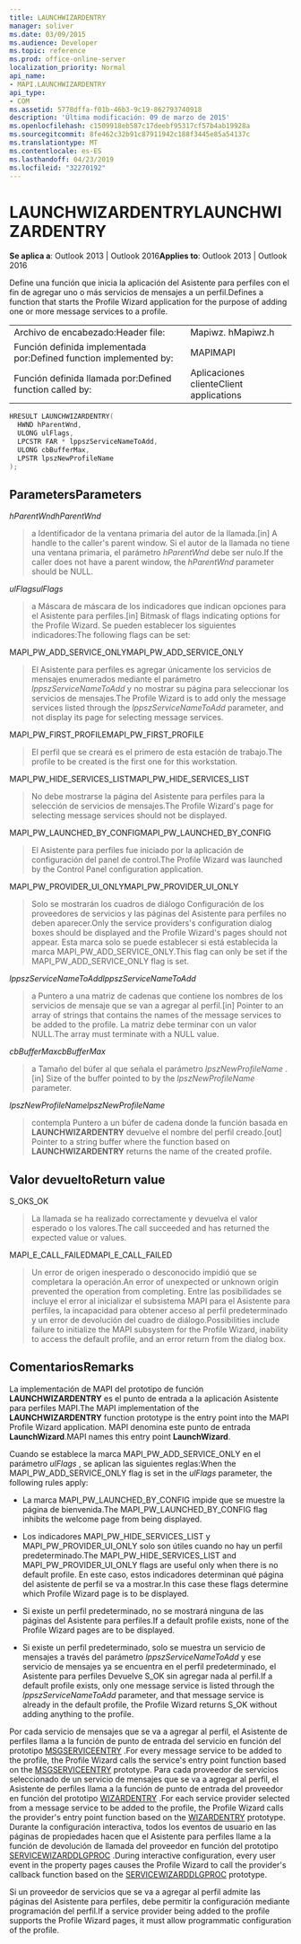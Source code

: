 ```yaml
---
title: LAUNCHWIZARDENTRY
manager: soliver
ms.date: 03/09/2015
ms.audience: Developer
ms.topic: reference
ms.prod: office-online-server
localization_priority: Normal
api_name:
- MAPI.LAUNCHWIZARDENTRY
api_type:
- COM
ms.assetid: 5778dffa-f01b-46b3-9c19-862793740918
description: 'Última modificación: 09 de marzo de 2015'
ms.openlocfilehash: c1509918eb587c17deebf95317cf57b4ab19928a
ms.sourcegitcommit: 8fe462c32b91c87911942c188f3445e85a54137c
ms.translationtype: MT
ms.contentlocale: es-ES
ms.lasthandoff: 04/23/2019
ms.locfileid: "32270192"
---
```

# <a name="launchwizardentry"></a><span data-ttu-id="4bff7-103">LAUNCHWIZARDENTRY</span><span class="sxs-lookup"><span data-stu-id="4bff7-103">LAUNCHWIZARDENTRY</span></span>

  
  
<span data-ttu-id="4bff7-104">**Se aplica a**: Outlook 2013 | Outlook 2016</span><span class="sxs-lookup"><span data-stu-id="4bff7-104">**Applies to**: Outlook 2013 | Outlook 2016</span></span> 
  
<span data-ttu-id="4bff7-105">Define una función que inicia la aplicación del Asistente para perfiles con el fin de agregar uno o más servicios de mensajes a un perfil.</span><span class="sxs-lookup"><span data-stu-id="4bff7-105">Defines a function that starts the Profile Wizard application for the purpose of adding one or more message services to a profile.</span></span> 
  
|||
|:-----|:-----|
|<span data-ttu-id="4bff7-106">Archivo de encabezado:</span><span class="sxs-lookup"><span data-stu-id="4bff7-106">Header file:</span></span>  <br/> |<span data-ttu-id="4bff7-107">Mapiwz. h</span><span class="sxs-lookup"><span data-stu-id="4bff7-107">Mapiwz.h</span></span>  <br/> |
|<span data-ttu-id="4bff7-108">Función definida implementada por:</span><span class="sxs-lookup"><span data-stu-id="4bff7-108">Defined function implemented by:</span></span>  <br/> |<span data-ttu-id="4bff7-109">MAPI</span><span class="sxs-lookup"><span data-stu-id="4bff7-109">MAPI</span></span>  <br/> |
|<span data-ttu-id="4bff7-110">Función definida llamada por:</span><span class="sxs-lookup"><span data-stu-id="4bff7-110">Defined function called by:</span></span>  <br/> |<span data-ttu-id="4bff7-111">Aplicaciones cliente</span><span class="sxs-lookup"><span data-stu-id="4bff7-111">Client applications</span></span>  <br/> |
   
```cpp
HRESULT LAUNCHWIZARDENTRY(
  HWND hParentWnd,
  ULONG ulFlags,
  LPCSTR FAR * lppszServiceNameToAdd,
  ULONG cbBufferMax,
  LPSTR lpszNewProfileName
);
```

## <a name="parameters"></a><span data-ttu-id="4bff7-112">Parameters</span><span class="sxs-lookup"><span data-stu-id="4bff7-112">Parameters</span></span>

 <span data-ttu-id="4bff7-113">_hParentWnd_</span><span class="sxs-lookup"><span data-stu-id="4bff7-113">_hParentWnd_</span></span>
  
> <span data-ttu-id="4bff7-114">a Identificador de la ventana primaria del autor de la llamada.</span><span class="sxs-lookup"><span data-stu-id="4bff7-114">[in] A handle to the caller's parent window.</span></span> <span data-ttu-id="4bff7-115">Si el autor de la llamada no tiene una ventana primaria, el parámetro _hParentWnd_ debe ser nulo.</span><span class="sxs-lookup"><span data-stu-id="4bff7-115">If the caller does not have a parent window, the  _hParentWnd_ parameter should be NULL.</span></span> 
    
 <span data-ttu-id="4bff7-116">_ulFlags_</span><span class="sxs-lookup"><span data-stu-id="4bff7-116">_ulFlags_</span></span>
  
> <span data-ttu-id="4bff7-117">a Máscara de máscara de los indicadores que indican opciones para el Asistente para perfiles.</span><span class="sxs-lookup"><span data-stu-id="4bff7-117">[in] Bitmask of flags indicating options for the Profile Wizard.</span></span> <span data-ttu-id="4bff7-118">Se pueden establecer los siguientes indicadores:</span><span class="sxs-lookup"><span data-stu-id="4bff7-118">The following flags can be set:</span></span>
    
<span data-ttu-id="4bff7-119">MAPI_PW_ADD_SERVICE_ONLY</span><span class="sxs-lookup"><span data-stu-id="4bff7-119">MAPI_PW_ADD_SERVICE_ONLY</span></span> 
  
> <span data-ttu-id="4bff7-120">El Asistente para perfiles es agregar únicamente los servicios de mensajes enumerados mediante el parámetro _lppszServiceNameToAdd_ y no mostrar su página para seleccionar los servicios de mensajes.</span><span class="sxs-lookup"><span data-stu-id="4bff7-120">The Profile Wizard is to add only the message services listed through the  _lppszServiceNameToAdd_ parameter, and not display its page for selecting message services.</span></span> 
    
<span data-ttu-id="4bff7-121">MAPI_PW_FIRST_PROFILE</span><span class="sxs-lookup"><span data-stu-id="4bff7-121">MAPI_PW_FIRST_PROFILE</span></span> 
  
> <span data-ttu-id="4bff7-122">El perfil que se creará es el primero de esta estación de trabajo.</span><span class="sxs-lookup"><span data-stu-id="4bff7-122">The profile to be created is the first one for this workstation.</span></span> 
    
<span data-ttu-id="4bff7-123">MAPI_PW_HIDE_SERVICES_LIST</span><span class="sxs-lookup"><span data-stu-id="4bff7-123">MAPI_PW_HIDE_SERVICES_LIST</span></span> 
  
> <span data-ttu-id="4bff7-124">No debe mostrarse la página del Asistente para perfiles para la selección de servicios de mensajes.</span><span class="sxs-lookup"><span data-stu-id="4bff7-124">The Profile Wizard's page for selecting message services should not be displayed.</span></span> 
    
<span data-ttu-id="4bff7-125">MAPI_PW_LAUNCHED_BY_CONFIG</span><span class="sxs-lookup"><span data-stu-id="4bff7-125">MAPI_PW_LAUNCHED_BY_CONFIG</span></span> 
  
> <span data-ttu-id="4bff7-126">El Asistente para perfiles fue iniciado por la aplicación de configuración del panel de control.</span><span class="sxs-lookup"><span data-stu-id="4bff7-126">The Profile Wizard was launched by the Control Panel configuration application.</span></span> 
    
<span data-ttu-id="4bff7-127">MAPI_PW_PROVIDER_UI_ONLY</span><span class="sxs-lookup"><span data-stu-id="4bff7-127">MAPI_PW_PROVIDER_UI_ONLY</span></span> 
  
> <span data-ttu-id="4bff7-128">Solo se mostrarán los cuadros de diálogo Configuración de los proveedores de servicios y las páginas del Asistente para perfiles no deben aparecer.</span><span class="sxs-lookup"><span data-stu-id="4bff7-128">Only the service providers's configuration dialog boxes should be displayed and the Profile Wizard's pages should not appear.</span></span> <span data-ttu-id="4bff7-129">Esta marca solo se puede establecer si está establecida la marca MAPI_PW_ADD_SERVICE_ONLY.</span><span class="sxs-lookup"><span data-stu-id="4bff7-129">This flag can only be set if the MAPI_PW_ADD_SERVICE_ONLY flag is set.</span></span> 
    
 <span data-ttu-id="4bff7-130">_lppszServiceNameToAdd_</span><span class="sxs-lookup"><span data-stu-id="4bff7-130">_lppszServiceNameToAdd_</span></span>
  
> <span data-ttu-id="4bff7-131">a Puntero a una matriz de cadenas que contiene los nombres de los servicios de mensaje que se van a agregar al perfil.</span><span class="sxs-lookup"><span data-stu-id="4bff7-131">[in] Pointer to an array of strings that contains the names of the message services to be added to the profile.</span></span> <span data-ttu-id="4bff7-132">La matriz debe terminar con un valor NULL.</span><span class="sxs-lookup"><span data-stu-id="4bff7-132">The array must terminate with a NULL value.</span></span> 
    
 <span data-ttu-id="4bff7-133">_cbBufferMax_</span><span class="sxs-lookup"><span data-stu-id="4bff7-133">_cbBufferMax_</span></span>
  
> <span data-ttu-id="4bff7-134">a Tamaño del búfer al que señala el parámetro _lpszNewProfileName_ .</span><span class="sxs-lookup"><span data-stu-id="4bff7-134">[in] Size of the buffer pointed to by the  _lpszNewProfileName_ parameter.</span></span> 
    
 <span data-ttu-id="4bff7-135">_lpszNewProfileName_</span><span class="sxs-lookup"><span data-stu-id="4bff7-135">_lpszNewProfileName_</span></span>
  
> <span data-ttu-id="4bff7-136">contempla Puntero a un búfer de cadena donde la función basada en **LAUNCHWIZARDENTRY** devuelve el nombre del perfil creado.</span><span class="sxs-lookup"><span data-stu-id="4bff7-136">[out] Pointer to a string buffer where the function based on **LAUNCHWIZARDENTRY** returns the name of the created profile.</span></span> 
    
## <a name="return-value"></a><span data-ttu-id="4bff7-137">Valor devuelto</span><span class="sxs-lookup"><span data-stu-id="4bff7-137">Return value</span></span>

<span data-ttu-id="4bff7-138">S_OK</span><span class="sxs-lookup"><span data-stu-id="4bff7-138">S_OK</span></span> 
  
> <span data-ttu-id="4bff7-139">La llamada se ha realizado correctamente y devuelva el valor esperado o los valores.</span><span class="sxs-lookup"><span data-stu-id="4bff7-139">The call succeeded and has returned the expected value or values.</span></span> 
    
<span data-ttu-id="4bff7-140">MAPI_E_CALL_FAILED</span><span class="sxs-lookup"><span data-stu-id="4bff7-140">MAPI_E_CALL_FAILED</span></span> 
  
> <span data-ttu-id="4bff7-141">Un error de origen inesperado o desconocido impidió que se completara la operación.</span><span class="sxs-lookup"><span data-stu-id="4bff7-141">An error of unexpected or unknown origin prevented the operation from completing.</span></span> <span data-ttu-id="4bff7-142">Entre las posibilidades se incluye el error al inicializar el subsistema MAPI para el Asistente para perfiles, la incapacidad para obtener acceso al perfil predeterminado y un error de devolución del cuadro de diálogo.</span><span class="sxs-lookup"><span data-stu-id="4bff7-142">Possibilities include failure to initialize the MAPI subsystem for the Profile Wizard, inability to access the default profile, and an error return from the dialog box.</span></span>
    
## <a name="remarks"></a><span data-ttu-id="4bff7-143">Comentarios</span><span class="sxs-lookup"><span data-stu-id="4bff7-143">Remarks</span></span>

<span data-ttu-id="4bff7-144">La implementación de MAPI del prototipo de función **LAUNCHWIZARDENTRY** es el punto de entrada a la aplicación Asistente para perfiles MAPI.</span><span class="sxs-lookup"><span data-stu-id="4bff7-144">The MAPI implementation of the **LAUNCHWIZARDENTRY** function prototype is the entry point into the MAPI Profile Wizard application.</span></span> <span data-ttu-id="4bff7-145">MAPI denomina este punto de entrada **LaunchWizard**.</span><span class="sxs-lookup"><span data-stu-id="4bff7-145">MAPI names this entry point **LaunchWizard**.</span></span> 
  
<span data-ttu-id="4bff7-146">Cuando se establece la marca MAPI_PW_ADD_SERVICE_ONLY en el parámetro _ulFlags_ , se aplican las siguientes reglas:</span><span class="sxs-lookup"><span data-stu-id="4bff7-146">When the MAPI_PW_ADD_SERVICE_ONLY flag is set in the  _ulFlags_ parameter, the following rules apply:</span></span> 
  
- <span data-ttu-id="4bff7-147">La marca MAPI_PW_LAUNCHED_BY_CONFIG impide que se muestre la página de bienvenida.</span><span class="sxs-lookup"><span data-stu-id="4bff7-147">The MAPI_PW_LAUNCHED_BY_CONFIG flag inhibits the welcome page from being displayed.</span></span> 
    
- <span data-ttu-id="4bff7-148">Los indicadores MAPI_PW_HIDE_SERVICES_LIST y MAPI_PW_PROVIDER_UI_ONLY solo son útiles cuando no hay un perfil predeterminado.</span><span class="sxs-lookup"><span data-stu-id="4bff7-148">The MAPI_PW_HIDE_SERVICES_LIST and MAPI_PW_PROVIDER_UI_ONLY flags are useful only when there is no default profile.</span></span> <span data-ttu-id="4bff7-149">En este caso, estos indicadores determinan qué página del asistente de perfil se va a mostrar.</span><span class="sxs-lookup"><span data-stu-id="4bff7-149">In this case these flags determine which Profile Wizard page is to be displayed.</span></span> 
    
- <span data-ttu-id="4bff7-150">Si existe un perfil predeterminado, no se mostrará ninguna de las páginas del Asistente para perfiles.</span><span class="sxs-lookup"><span data-stu-id="4bff7-150">If a default profile exists, none of the Profile Wizard pages are to be displayed.</span></span> 
    
- <span data-ttu-id="4bff7-151">Si existe un perfil predeterminado, solo se muestra un servicio de mensajes a través del parámetro _lppszServiceNameToAdd_ y ese servicio de mensajes ya se encuentra en el perfil predeterminado, el Asistente para perfiles Devuelve S_OK sin agregar nada al perfil.</span><span class="sxs-lookup"><span data-stu-id="4bff7-151">If a default profile exists, only one message service is listed through the  _lppszServiceNameToAdd_ parameter, and that message service is already in the default profile, the Profile Wizard returns S_OK without adding anything to the profile.</span></span> 
    
<span data-ttu-id="4bff7-152">Por cada servicio de mensajes que se va a agregar al perfil, el Asistente de perfiles llama a la función de punto de entrada del servicio en función del prototipo [MSGSERVICEENTRY](msgserviceentry.md) .</span><span class="sxs-lookup"><span data-stu-id="4bff7-152">For every message service to be added to the profile, the Profile Wizard calls the service's entry point function based on the [MSGSERVICEENTRY](msgserviceentry.md) prototype.</span></span> <span data-ttu-id="4bff7-153">Para cada proveedor de servicios seleccionado de un servicio de mensajes que se va a agregar al perfil, el Asistente de perfiles llama a la función de punto de entrada del proveedor en función del prototipo [WIZARDENTRY](wizardentry.md) .</span><span class="sxs-lookup"><span data-stu-id="4bff7-153">For each service provider selected from a message service to be added to the profile, the Profile Wizard calls the provider's entry point function based on the [WIZARDENTRY](wizardentry.md) prototype.</span></span> <span data-ttu-id="4bff7-154">Durante la configuración interactiva, todos los eventos de usuario en las páginas de propiedades hacen que el Asistente para perfiles llame a la función de devolución de llamada del proveedor en función del prototipo [SERVICEWIZARDDLGPROC](servicewizarddlgproc.md) .</span><span class="sxs-lookup"><span data-stu-id="4bff7-154">During interactive configuration, every user event in the property pages causes the Profile Wizard to call the provider's callback function based on the [SERVICEWIZARDDLGPROC](servicewizarddlgproc.md) prototype.</span></span> 
  
<span data-ttu-id="4bff7-155">Si un proveedor de servicios que se va a agregar al perfil admite las páginas del Asistente para perfiles, debe permitir la configuración mediante programación del perfil.</span><span class="sxs-lookup"><span data-stu-id="4bff7-155">If a service provider being added to the profile supports the Profile Wizard pages, it must allow programmatic configuration of the profile.</span></span>
  

